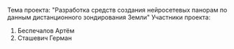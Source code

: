 Тема проекта: "Разработка средств создания нейросетевых панорам по данным дистанционного зондирования Земли"
Участники проекта:
1. Беспечалов Артём
2. Сташевич Герман
